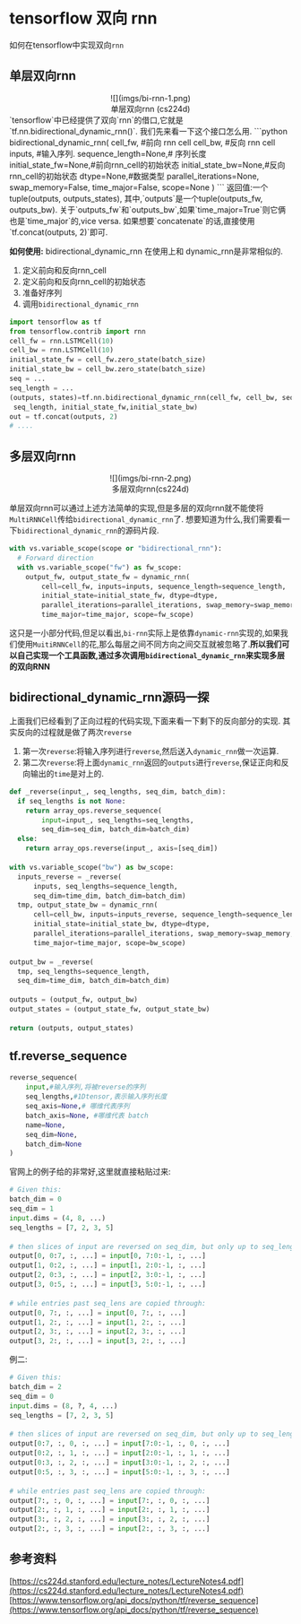 # tensorflow 双向 rnn
如何在tensorflow中实现双向`rnn`

## 单层双向rnn
<center>![](imgs/bi-rnn-1.png)</center>
<center>单层双向rnn (cs224d)</center>
`tensorflow`中已经提供了双向`rnn`的借口,它就是`tf.nn.bidirectional_dynamic_rnn()`. 我们先来看一下这个接口怎么用.
```python
bidirectional_dynamic_rnn(
    cell_fw, #前向 rnn cell
    cell_bw, #反向 rnn cell
    inputs, #输入序列.
    sequence_length=None,# 序列长度
    initial_state_fw=None,#前向rnn_cell的初始状态
    initial_state_bw=None,#反向rnn_cell的初始状态
    dtype=None,#数据类型
    parallel_iterations=None,
    swap_memory=False,
    time_major=False,
    scope=None
)
```
返回值:一个tuple(outputs, outputs_states), 其中,`outputs`是一个tuple(outputs_fw, outputs_bw). 关于`outputs_fw`和`outputs_bw`,如果`time_major=True`则它俩也是`time_major`的,vice versa. 如果想要`concatenate`的话,直接使用`tf.concat(outputs, 2)`即可.


**如何使用:**
bidirectional_dynamic_rnn 在使用上和 dynamic_rnn是非常相似的.
1. 定义前向和反向rnn_cell
2. 定义前向和反向rnn_cell的初始状态
3. 准备好序列
4. 调用`bidirectional_dynamic_rnn`
```python
import tensorflow as tf
from tensorflow.contrib import rnn
cell_fw = rnn.LSTMCell(10)
cell_bw = rnn.LSTMCell(10)
initial_state_fw = cell_fw.zero_state(batch_size)
initial_state_bw = cell_bw.zero_state(batch_size)
seq = ...
seq_length = ...
(outputs, states)=tf.nn.bidirectional_dynamic_rnn(cell_fw, cell_bw, seq,
 seq_length, initial_state_fw,initial_state_bw)
out = tf.concat(outputs, 2)
# ....
```

## 多层双向rnn
<center>![](imgs/bi-rnn-2.png)</center>
<center>多层双向rnn(cs224d)</center>

单层双向rnn可以通过上述方法简单的实现,但是多层的双向rnn就不能使将`MultiRNNCell`传给`bidirectional_dynamic_rnn`了.
想要知道为什么,我们需要看一下`bidirectional_dynamic_rnn`的源码片段.
```python
with vs.variable_scope(scope or "bidirectional_rnn"):
  # Forward direction
  with vs.variable_scope("fw") as fw_scope:
    output_fw, output_state_fw = dynamic_rnn(
        cell=cell_fw, inputs=inputs, sequence_length=sequence_length,
        initial_state=initial_state_fw, dtype=dtype,
        parallel_iterations=parallel_iterations, swap_memory=swap_memory,
        time_major=time_major, scope=fw_scope)
```
这只是一小部分代码,但足以看出,`bi-rnn`实际上是依靠`dynamic-rnn`实现的,如果我们使用`MuitiRNNCell`的花,那么每层之间不同方向之间交互就被忽略了.**所以我们可以自己实现一个工具函数,通过多次调用`bidirectional_dynamic_rnn`来实现多层的双向RNN**

## bidirectional_dynamic_rnn源码一探
上面我们已经看到了正向过程的代码实现,下面来看一下剩下的反向部分的实现.
其实反向的过程就是做了两次`reverse`
1. 第一次`reverse`:将输入序列进行`reverse`,然后送入`dynamic_rnn`做一次运算.
2. 第二次`reverse`:将上面`dynamic_rnn`返回的`outputs`进行`reverse`,保证正向和反向输出的`time`是对上的.

```python
def _reverse(input_, seq_lengths, seq_dim, batch_dim):
  if seq_lengths is not None:
    return array_ops.reverse_sequence(
        input=input_, seq_lengths=seq_lengths,
        seq_dim=seq_dim, batch_dim=batch_dim)
  else:
    return array_ops.reverse(input_, axis=[seq_dim])

with vs.variable_scope("bw") as bw_scope:
  inputs_reverse = _reverse(
      inputs, seq_lengths=sequence_length,
      seq_dim=time_dim, batch_dim=batch_dim)
  tmp, output_state_bw = dynamic_rnn(
      cell=cell_bw, inputs=inputs_reverse, sequence_length=sequence_length,
      initial_state=initial_state_bw, dtype=dtype,
      parallel_iterations=parallel_iterations, swap_memory=swap_memory,
      time_major=time_major, scope=bw_scope)

output_bw = _reverse(
  tmp, seq_lengths=sequence_length,
  seq_dim=time_dim, batch_dim=batch_dim)

outputs = (output_fw, output_bw)
output_states = (output_state_fw, output_state_bw)

return (outputs, output_states)
```

## tf.reverse_sequence
```python
reverse_sequence(
    input,#输入序列,将被reverse的序列
    seq_lengths,#1Dtensor,表示输入序列长度
    seq_axis=None,# 哪维代表序列
    batch_axis=None, #哪维代表 batch
    name=None,
    seq_dim=None,
    batch_dim=None
)
```
官网上的例子给的非常好,这里就直接粘贴过来:
```python
# Given this:
batch_dim = 0
seq_dim = 1
input.dims = (4, 8, ...)
seq_lengths = [7, 2, 3, 5]

# then slices of input are reversed on seq_dim, but only up to seq_lengths:
output[0, 0:7, :, ...] = input[0, 7:0:-1, :, ...]
output[1, 0:2, :, ...] = input[1, 2:0:-1, :, ...]
output[2, 0:3, :, ...] = input[2, 3:0:-1, :, ...]
output[3, 0:5, :, ...] = input[3, 5:0:-1, :, ...]

# while entries past seq_lens are copied through:
output[0, 7:, :, ...] = input[0, 7:, :, ...]
output[1, 2:, :, ...] = input[1, 2:, :, ...]
output[2, 3:, :, ...] = input[2, 3:, :, ...]
output[3, 2:, :, ...] = input[3, 2:, :, ...]
```
例二:
```python
# Given this:
batch_dim = 2
seq_dim = 0
input.dims = (8, ?, 4, ...)
seq_lengths = [7, 2, 3, 5]

# then slices of input are reversed on seq_dim, but only up to seq_lengths:
output[0:7, :, 0, :, ...] = input[7:0:-1, :, 0, :, ...]
output[0:2, :, 1, :, ...] = input[2:0:-1, :, 1, :, ...]
output[0:3, :, 2, :, ...] = input[3:0:-1, :, 2, :, ...]
output[0:5, :, 3, :, ...] = input[5:0:-1, :, 3, :, ...]

# while entries past seq_lens are copied through:
output[7:, :, 0, :, ...] = input[7:, :, 0, :, ...]
output[2:, :, 1, :, ...] = input[2:, :, 1, :, ...]
output[3:, :, 2, :, ...] = input[3:, :, 2, :, ...]
output[2:, :, 3, :, ...] = input[2:, :, 3, :, ...]
```

## 参考资料
[https://cs224d.stanford.edu/lecture_notes/LectureNotes4.pdf](https://cs224d.stanford.edu/lecture_notes/LectureNotes4.pdf)
[https://www.tensorflow.org/api_docs/python/tf/reverse_sequence](https://www.tensorflow.org/api_docs/python/tf/reverse_sequence)
